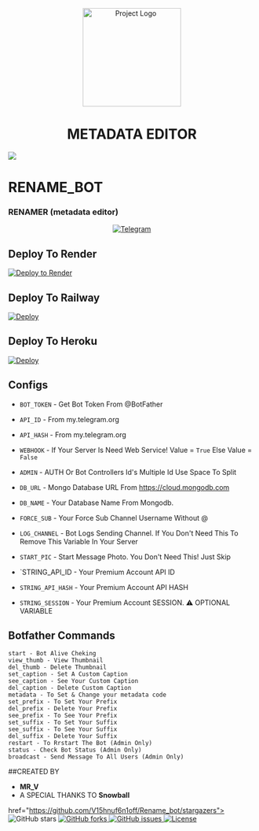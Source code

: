 <div align="center">
  <img src="https://graph.org/file/cd03475b00fdf79ff17b3.jpg" alt="Project Logo" width="200">
</div>

<h1 align="center">METADATA EDITOR</h1>

<img src="https://user-images.githubusercontent.com/73097560/115834477-dbab4500-a447-11eb-908a-139a6edaec5c.gif">

#  RENAME_BOT


### **RENAMER** (metadata editor)

<p align="center">
<a href="https://t.me/a1p_video_merger_bot"><img title="Telegram" src="https://img.shields.io/static/v1?label=R3n4mer&message=BOT&color=blue-green"></a> 
</p>


## Deploy To Render              

[![Deploy to Render](https://render.com/images/deploy-to-render-button.svg)](https://render.com/deploy?repo=https://github.com/v15hnuf6n1off/Rename_Bot)

## Deploy To Railway

<a href="https://graph.org/file/fabd75cd5043d2cfdc13d.jpg"><img src="https://railway.app/button.svg" alt="Deploy"></a>

## Deploy To Heroku

<a href="https://heroku.com/deploy?template=https://github.com/v15hnuf6n1off/Rename_Bot"><img src="https://www.herokucdn.com/deploy/button.svg" alt="Deploy"></a>



## Configs 

* `BOT_TOKEN`  - Get Bot Token From @BotFather

* `API_ID` - From my.telegram.org 

* `API_HASH` - From my.telegram.org

* `WEBHOOK` - If Your Server Is Need Web Service! Value = `True` Else Value = `False`

* `ADMIN` - AUTH Or Bot Controllers Id's Multiple Id Use Space To Split 

* `DB_URL`  - Mongo Database URL From https://cloud.mongodb.com

* `DB_NAME`  - Your Database Name From Mongodb. 

* `FORCE_SUB` - Your Force Sub Channel Username Without @

* `LOG_CHANNEL` - Bot Logs Sending Channel. If You Don't Need This To Remove This Variable In Your Server

* `START_PIC` - Start Message Photo. You Don't Need This! Just Skip

* `STRING_API_ID - Your Premium Account API ID

* `STRING_API_HASH` - Your Premium Account API HASH

* `STRING_SESSION` - Your Premium Account SESSION. ⚠️ OPTIONAL VARIABLE

## Botfather Commands
```
start - Bot Alive Cheking
view_thumb - View Thumbnail
del_thumb - Delete Thumbnail
set_caption - Set A Custom Caption
see_caption - See Your Custom Caption
del_caption - Delete Custom Caption
metadata - To Set & Change your metadata code
set_prefix - To Set Your Prefix
del_prefix - Delete Your Prefix
see_prefix - To See Your Prefix
set_suffix - To Set Your Suffix
see_suffix - To See Your Suffix
del_suffix - Delete Your Suffix
restart - To Rrstart The Bot (Admin Only)
status - Check Bot Status (Admin Only)
broadcast - Send Message To All Users (Admin Only)
```

##CREATED BY 
- **MR_V**
- A SPECIAL THANKS TO **Snowball** 




 href="https://github.com/V15hnuf6n1off/Rename_bot/stargazers">
    <img src="https://img.shields.io/github/stars/v15hnuf6n1off/Rename_bot" alt="GitHub stars">
  </a>
  <a href="https://github.com/v15hnuf6n1off/Rename_bot/network">
    <img src="https://img.shields.io/github/forks/v15hnuf6n1off/Rename_bot" alt="GitHub forks">
  </a>
  <a href="https://github.com/v15hnuf6n1off/Rename_bot/issues">
    <img src="https://img.shields.io/github/issues/v15hnuf6n1off/Rename_bot.svg" alt="GitHub issues">
  </a>
  <a href="https://opensource.org/licenses/MIT">
    <img src="https://img.shields.io/badge/license-MIT-blue.svg" alt="License">
  </a>
</div>